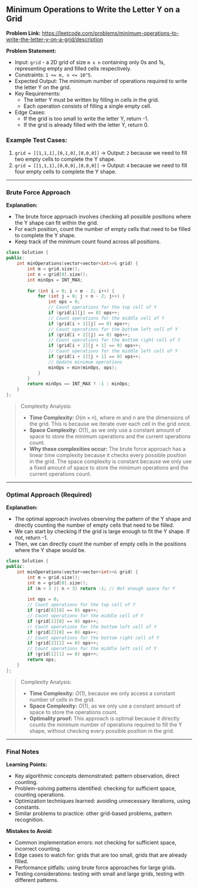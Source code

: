 ## Minimum Operations to Write the Letter Y on a Grid

**Problem Link:** https://leetcode.com/problems/minimum-operations-to-write-the-letter-y-on-a-grid/description

**Problem Statement:**
- Input: `grid` - a 2D grid of size `m x n` containing only 0s and 1s, representing empty and filled cells respectively.
- Constraints: `1 <= m, n <= 10^5`.
- Expected Output: The minimum number of operations required to write the letter Y on the grid.
- Key Requirements:
  - The letter Y must be written by filling in cells in the grid.
  - Each operation consists of filling a single empty cell.
- Edge Cases:
  - If the grid is too small to write the letter Y, return -1.
  - If the grid is already filled with the letter Y, return 0.

### Example Test Cases:

1. `grid = [[1,1,1],[0,1,0],[0,0,0]]` -> Output: `2` because we need to fill two empty cells to complete the Y shape.
2. `grid = [[1,1,1],[0,0,0],[0,0,0]]` -> Output: `4` because we need to fill four empty cells to complete the Y shape.

---

### Brute Force Approach

**Explanation:**
- The brute force approach involves checking all possible positions where the Y shape can fit within the grid.
- For each position, count the number of empty cells that need to be filled to complete the Y shape.
- Keep track of the minimum count found across all positions.

```cpp
class Solution {
public:
    int minOperations(vector<vector<int>>& grid) {
        int m = grid.size();
        int n = grid[0].size();
        int minOps = INT_MAX;
        
        for (int i = 0; i < m - 2; i++) {
            for (int j = 0; j < n - 2; j++) {
                int ops = 0;
                // Count operations for the top cell of Y
                if (grid[i][j] == 0) ops++;
                // Count operations for the middle cell of Y
                if (grid[i + 1][j] == 0) ops++;
                // Count operations for the bottom left cell of Y
                if (grid[i + 2][j] == 0) ops++;
                // Count operations for the bottom right cell of Y
                if (grid[i + 2][j + 1] == 0) ops++;
                // Count operations for the middle left cell of Y
                if (grid[i + 1][j + 1] == 0) ops++;
                // Update minimum operations
                minOps = min(minOps, ops);
            }
        }
        return minOps == INT_MAX ? -1 : minOps;
    }
};
```

> Complexity Analysis:
> - **Time Complexity:** $O(m \times n)$, where $m$ and $n$ are the dimensions of the grid. This is because we iterate over each cell in the grid once.
> - **Space Complexity:** $O(1)$, as we only use a constant amount of space to store the minimum operations and the current operations count.
> - **Why these complexities occur:** The brute force approach has a linear time complexity because it checks every possible position in the grid. The space complexity is constant because we only use a fixed amount of space to store the minimum operations and the current operations count.

---

### Optimal Approach (Required)

**Explanation:**
- The optimal approach involves observing the pattern of the Y shape and directly counting the number of empty cells that need to be filled.
- We can start by checking if the grid is large enough to fit the Y shape. If not, return -1.
- Then, we can directly count the number of empty cells in the positions where the Y shape would be.

```cpp
class Solution {
public:
    int minOperations(vector<vector<int>>& grid) {
        int m = grid.size();
        int n = grid[0].size();
        if (m < 3 || n < 3) return -1; // Not enough space for Y
        
        int ops = 0;
        // Count operations for the top cell of Y
        if (grid[0][0] == 0) ops++;
        // Count operations for the middle cell of Y
        if (grid[1][0] == 0) ops++;
        // Count operations for the bottom left cell of Y
        if (grid[2][0] == 0) ops++;
        // Count operations for the bottom right cell of Y
        if (grid[2][1] == 0) ops++;
        // Count operations for the middle left cell of Y
        if (grid[1][1] == 0) ops++;
        return ops;
    }
};
```

> Complexity Analysis:
> - **Time Complexity:** $O(1)$, because we only access a constant number of cells in the grid.
> - **Space Complexity:** $O(1)$, as we only use a constant amount of space to store the operations count.
> - **Optimality proof:** This approach is optimal because it directly counts the minimum number of operations required to fill the Y shape, without checking every possible position in the grid.

---

### Final Notes

**Learning Points:**
- Key algorithmic concepts demonstrated: pattern observation, direct counting.
- Problem-solving patterns identified: checking for sufficient space, counting operations.
- Optimization techniques learned: avoiding unnecessary iterations, using constants.
- Similar problems to practice: other grid-based problems, pattern recognition.

**Mistakes to Avoid:**
- Common implementation errors: not checking for sufficient space, incorrect counting.
- Edge cases to watch for: grids that are too small, grids that are already filled.
- Performance pitfalls: using brute force approaches for large grids.
- Testing considerations: testing with small and large grids, testing with different patterns.